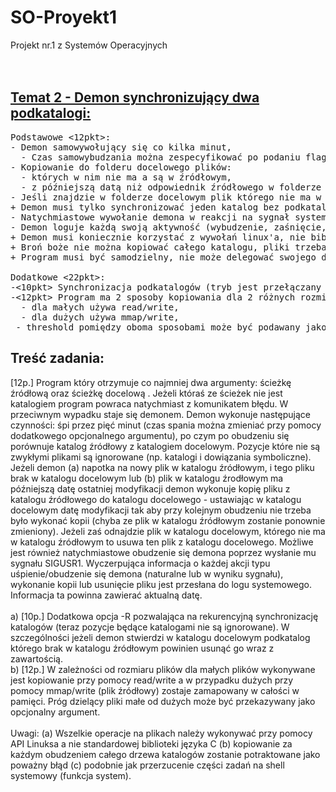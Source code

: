 # SO-Proyekt1
Projekt nr.1 z Systemów Operacyjnych<br>
<br>
<br>
## [Temat 2 - Demon synchronizujący dwa podkatalogi:](https://cez2.wi.pb.edu.pl/moodle/mod/page/view.php?id=5248)
<pre>
Podstawowe <12pkt>:
- Demon samowywołujący się co kilka minut,
  - Czas samowybudzania można zespecyfikować po podaniu flagi (-t)
- Kopiowanie do folderu docelowego plików:
  - których w nim nie ma a są w źródłowym,
  - z późniejszą datą niż odpowiednik źródłowego w folderze docelowym.
- Jeśli znajdzie w folderze docelowym plik którego nie ma w źródłowym - usuwa go,
+ Demon musi tylko synchronizować jeden katalog bez podkatalogów,
- Natychmiastowe wywołanie demona w reakcji na sygnał systemowy (SIGUSR1),
- Demon loguje każdą swoją aktywność (wybudzenie, zaśnięcie, kopiowanie itp.),
+ Demon musi koniecznie korzystać z wywołań linux'a, nie bibliotek C,
+ Broń boże nie można kopiować całego katalogu, pliki trzeba kopiować indywidualnie,
+ Program musi być samodzielny, nie może delegować swojego działania do wywołań shell'a,

Dodatkowe <22pkt>:
-<10pkt> Synchronizacja podkatalogów (tryb jest przełączany poprzez flagę -R).
-<12pkt> Program ma 2 sposoby kopiowania dla 2 różnych rozmiarów plików:
  - dla małych używa read/write,
  - dla dużych używa mmap/write,
 - threshold pomiędzy oboma sposobami może być podawany jako argument
</pre>

## Treść zadania:
[12p.] Program który otrzymuje co najmniej dwa argumenty: ścieżkę źródłową oraz ścieżkę docelową . Jeżeli któraś ze ścieżek nie jest katalogiem program powraca natychmiast z komunikatem błędu. W przeciwnym wypadku staje się demonem. Demon wykonuje następujące czynności: śpi przez pięć minut (czas spania można zmieniać przy pomocy dodatkowego opcjonalnego argumentu), po czym po obudzeniu się porównuje katalog źródłowy z katalogiem docelowym. Pozycje które nie są zwykłymi plikami są ignorowane (np. katalogi i dowiązania symboliczne). Jeżeli demon (a) napotka na  nowy plik w katalogu źródłowym, i tego pliku brak w katalogu docelowym lub (b) plik w katalogu źrodłowym ma późniejszą datę ostatniej modyfikacji demon wykonuje kopię pliku z  katalogu źródłowego do katalogu docelowego - ustawiając w katalogu docelowym datę modyfikacji tak aby przy kolejnym obudzeniu nie trzeba było wykonać kopii (chyba  ze plik w katalogu źródłowym zostanie ponownie zmieniony). Jeżeli zaś odnajdzie plik w katalogu docelowym, którego nie ma w katalogu źródłowym to usuwa ten plik z katalogu docelowego. Możliwe jest również natychmiastowe obudzenie się demona poprzez wysłanie mu sygnału SIGUSR1. Wyczerpująca informacja o każdej akcji typu uśpienie/obudzenie się demona (naturalne lub w wyniku sygnału), wykonanie kopii lub usunięcie pliku jest przesłana do logu systemowego. Informacja ta powinna zawierać aktualną datę.<br>
<br>
a) [10p.]  Dodatkowa opcja -R pozwalająca na rekurencyjną synchronizację katalogów (teraz pozycje będące katalogami nie są ignorowane). W szczególności jeżeli demon  stwierdzi w katalogu docelowym  podkatalog którego brak w katalogu źródłowym powinien usunąć go wraz z zawartością.<br>
b) [12p.] W zależności  od rozmiaru plików dla małych plików wykonywane jest kopiowanie przy pomocy read/write a w przypadku dużych przy pomocy mmap/write (plik źródłowy) zostaje zamapowany w całości w pamięci. Próg dzielący pliki małe od dużych  może być przekazywany jako opcjonalny argument.<br>
<br>
Uwagi: (a) Wszelkie operacje na plikach należy wykonywać przy pomocy API Linuksa a nie standardowej biblioteki języka C (b)  kopiowanie za każdym obudzeniem całego drzewa katalogów zostanie potraktowane jako poważny błąd (c) podobnie jak przerzucenie części zadań na shell systemowy (funkcja system).<br>
